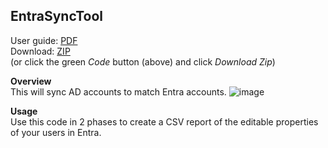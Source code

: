 ## EntraSyncTool
User guide: [PDF](https://github.com/ITAutomator/EntraSyncTool/blob/main/EntraSyncTool%20Readme.pdf)  
Download: [ZIP](https://github.com/ITAutomator/EntraSyncTool/archive/refs/heads/main.zip)  
(or click the green *Code* button (above) and click *Download Zip*)   


**Overview**  
This will sync AD accounts to match Entra accounts.
![image](https://github.com/ITAutomator/EntraSyncTool/assets/135157036/c7ff7f07-3f2d-434b-852d-bdbfa239e570)


**Usage**  
Use this code in 2 phases to create a CSV report of the editable properties of your users in Entra. 
